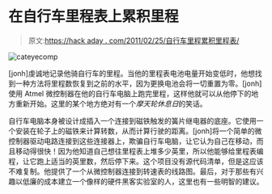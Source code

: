 # 在自行车里程表上累积里程

> 原文:[https://hack aday . com/2011/02/25/自行车里程累积里程表/](https://hackaday.com/2011/02/25/racking-up-miles-on-bicycle-odometer/)

![](../Images/c25c4c26875972b9911507eb5c29aa34.png "cateyecomp")

[jonh]虔诚地记录他骑自行车的里程。当他的里程表电池电量开始变低时，他想找到一种方法将里程数恢复到之前的水平，因为更换电池会将一切重置为零。[jonh]使用 Atmel 微控制器在他的自行车电脑上跑完里程，这样他就可以从他停下的地方重新开始。这里的某个地方绝对有一个*摩天轮休息日*的笑话。

自行车电脑本身被设计成插入一个连接到磁铁触发的簧片继电器的底座。它使用一个安装在轮子上的磁铁来计算转数，从而计算行驶的距离。[jonh]将一个简单的微控制器驱动电路连接到这些连接器上，欺骗自行车电脑，让它认为自己在移动，而且移动得很快！因为他知道自己想往里程表上堆多少英里，所以他能够给里程表编程，让它跑上适当的英里数，然后停下来。这个项目没有源代码清单，但是这应该不难复制。他提供了一个从微控制器连接到转速表的线路图。最后，对于那些有兴趣以低廉的成本建立一个像样的硬件黑客实验室的人，这里也有一些明智的建议。